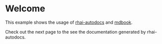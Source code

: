 # Welcome

This example shows the usage of [rhai-autodocs](https://github.com/ltabis/rhai-autodocs) and [mdbook](https://rust-lang.github.io/mdBook/index.html).

Check out the next page to the see the documentation generated by rhai-autodocs.

